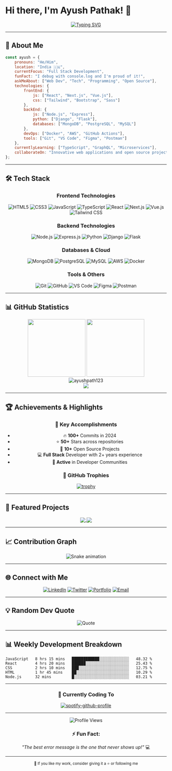 # Hi there, I'm Ayush Pathak! 👋

<div align="center">
  
[![Typing SVG](https://readme-typing-svg.herokuapp.com?font=Fira+Code&size=30&duration=3000&pause=1000&color=00D9FF&center=true&vCenter=true&multiline=true&width=600&height=100&lines=Full+Stack+Developer;Problem+Solver)](https://git.io/typing-svg)

</div>

---

## 🚀 About Me

```javascript
const ayush = {
    pronouns: "He/Him",
    location: "India 🇮🇳",
    currentFocus: "Full Stack Development",
    funFact: "I debug with console.log and I'm proud of it!",
    askMeAbout: ["Web Dev", "Tech", "Programming", "Open Source"],
    technologies: {
        frontEnd: {
            js: ["React", "Next.js", "Vue.js"],
            css: ["Tailwind", "Bootstrap", "Sass"]
        },
        backEnd: {
            js: ["Node.js", "Express"],
            python: ["Django", "Flask"],
            databases: ["MongoDB", "PostgreSQL", "MySQL"]
        },
        devOps: ["Docker", "AWS", "GitHub Actions"],
        tools: ["Git", "VS Code", "Figma", "Postman"]
    },
    currentlyLearning: ["TypeScript", "GraphQL", "Microservices"],
    collaborateOn: "Innovative web applications and open source projects"
};
```

---

## 🛠️ Tech Stack

<div align="center">

### Frontend Technologies
![HTML5](https://img.shields.io/badge/HTML5-E34F26?style=for-the-badge&logo=html5&logoColor=white)
![CSS3](https://img.shields.io/badge/CSS3-1572B6?style=for-the-badge&logo=css3&logoColor=white)
![JavaScript](https://img.shields.io/badge/JavaScript-F7DF1E?style=for-the-badge&logo=javascript&logoColor=black)
![TypeScript](https://img.shields.io/badge/TypeScript-007ACC?style=for-the-badge&logo=typescript&logoColor=white)
![React](https://img.shields.io/badge/React-20232A?style=for-the-badge&logo=react&logoColor=61DAFB)
![Next.js](https://img.shields.io/badge/Next.js-000000?style=for-the-badge&logo=next.js&logoColor=white)
![Vue.js](https://img.shields.io/badge/Vue.js-4FC08D?style=for-the-badge&logo=vue.js&logoColor=white)
![Tailwind CSS](https://img.shields.io/badge/Tailwind_CSS-38B2AC?style=for-the-badge&logo=tailwind-css&logoColor=white)

### Backend Technologies
![Node.js](https://img.shields.io/badge/Node.js-43853D?style=for-the-badge&logo=node.js&logoColor=white)
![Express.js](https://img.shields.io/badge/Express.js-404D59?style=for-the-badge&logo=express&logoColor=white)
![Python](https://img.shields.io/badge/Python-3776AB?style=for-the-badge&logo=python&logoColor=white)
![Django](https://img.shields.io/badge/Django-092E20?style=for-the-badge&logo=django&logoColor=white)
![Flask](https://img.shields.io/badge/Flask-000000?style=for-the-badge&logo=flask&logoColor=white)

### Databases & Cloud
![MongoDB](https://img.shields.io/badge/MongoDB-4EA94B?style=for-the-badge&logo=mongodb&logoColor=white)
![PostgreSQL](https://img.shields.io/badge/PostgreSQL-316192?style=for-the-badge&logo=postgresql&logoColor=white)
![MySQL](https://img.shields.io/badge/MySQL-00000F?style=for-the-badge&logo=mysql&logoColor=white)
![AWS](https://img.shields.io/badge/Amazon_AWS-232F3E?style=for-the-badge&logo=amazon-aws&logoColor=white)
![Docker](https://img.shields.io/badge/Docker-2496ED?style=for-the-badge&logo=docker&logoColor=white)

### Tools & Others
![Git](https://img.shields.io/badge/Git-F05032?style=for-the-badge&logo=git&logoColor=white)
![GitHub](https://img.shields.io/badge/GitHub-100000?style=for-the-badge&logo=github&logoColor=white)
![VS Code](https://img.shields.io/badge/VS_Code-007ACC?style=for-the-badge&logo=visual-studio-code&logoColor=white)
![Figma](https://img.shields.io/badge/Figma-F24E1E?style=for-the-badge&logo=figma&logoColor=white)
![Postman](https://img.shields.io/badge/Postman-FF6C37?style=for-the-badge&logo=postman&logoColor=white)

</div>

---

## 📊 GitHub Statistics

<div align="center">
  <img height="180em" src="https://github-readme-stats.vercel.app/api?username=ayushpath123&show_icons=true&theme=tokyonight&include_all_commits=true&count_private=true"/>
  <img height="180em" src="https://github-readme-stats.vercel.app/api/top-langs/?username=ayushpath123&layout=compact&langs_count=8&theme=tokyonight"/>
</div>

<div align="center">
  <img src="https://github-readme-streak-stats.herokuapp.com/?user=ayushpath123&theme=tokyonight" alt="ayushpath123" />
</div>

<div align="center">
  <img src="https://github-readme-activity-graph.vercel.app/graph?username=ayushpath123&theme=tokyo-night&bg_color=1a1b27&color=628fdb&line=628fdb&point=628fdb&area=true&hide_border=true" />
</div>

---

## 🏆 Achievements & Highlights

<div align="center">
  
### 🎯 Key Accomplishments
- 🔥 **100+** Commits in 2024
- ⭐ **50+** Stars across repositories  
- 🚀 **10+** Open Source Projects
- 💻 **Full Stack** Developer with 2+ years experience
- 🌟 **Active** in Developer Communities

### 🏅 GitHub Trophies
[![trophy](https://github-profile-trophy.vercel.app/?username=ayushpath123&theme=onedark&row=1&column=7)](https://github.com/ryo-ma/github-profile-trophy)

</div>

---

## 🚀 Featured Projects

<div align="center">

<a href="https://github.com/ayushpath123/project-name">
  <img align="center" src="https://github-readme-stats.vercel.app/api/pin/?username=ayushpath123&repo=project-name&theme=tokyonight" />
</a>

<a href="https://github.com/ayushpath123/another-project">
  <img align="center" src="https://github-readme-stats.vercel.app/api/pin/?username=ayushpath123&repo=another-project&theme=tokyonight" />
</a>

</div>

---

## 📈 Contribution Graph

<div align="center">
  <img src="https://raw.githubusercontent.com/ayushpath123/ayushpath123/output/snake.svg" alt="Snake animation" />
</div>

---

## 🌐 Connect with Me

<div align="center">

[![LinkedIn](https://img.shields.io/badge/LinkedIn-0077B5?style=for-the-badge&logo=linkedin&logoColor=white)](https://linkedin.com/in/ayush-path)
[![Twitter](https://img.shields.io/badge/Twitter-1DA1F2?style=for-the-badge&logo=twitter&logoColor=white)](https://twitter.com/ayushpath123)
[![Portfolio](https://img.shields.io/badge/Portfolio-FF5722?style=for-the-badge&logo=google-chrome&logoColor=white)](https://yourportfolio.com)
[![Email](https://img.shields.io/badge/Email-D14836?style=for-the-badge&logo=gmail&logoColor=white)](mailto:your.email@example.com)

</div>

---

## 💡 Random Dev Quote

<div align="center">
  
![Quote](https://quotes-github-readme.vercel.app/api?type=horizontal&theme=tokyonight)

</div>

---

## 📊 Weekly Development Breakdown

<!--START_SECTION:waka-->
```text
JavaScript   8 hrs 15 mins   ████████████░░░░░░░░░░░░░   48.32 %
React        4 hrs 20 mins   ██████░░░░░░░░░░░░░░░░░░░   25.43 %
CSS          2 hrs 10 mins   ███░░░░░░░░░░░░░░░░░░░░░░   12.75 %
HTML         1 hr 45 mins    ██░░░░░░░░░░░░░░░░░░░░░░░   10.29 %
Node.js      32 mins         █░░░░░░░░░░░░░░░░░░░░░░░░   03.21 %
```
<!--END_SECTION:waka-->

---

<div align="center">

### 🎵 Currently Coding To

[![spotify-github-profile](https://spotify-github-profile.vercel.app/api/view?uid=your-spotify-id&cover_image=true&theme=novatorem&show_offline=false&background_color=121212&interchange=false&bar_color=53b14f&bar_color_cover=false)](https://spotify-github-profile.vercel.app/api/view?uid=your-spotify-id&redirect=true)

</div>

---

<div align="center">
  <img src="https://komarev.com/ghpvc/?username=ayushpath123&label=Profile%20Views&color=0e75b6&style=for-the-badge" alt="Profile Views" />
  
  ### ⚡ Fun Fact: 
  *"The best error message is the one that never shows up!"* 💻
  
  ---
  
  <sub>💙 If you like my work, consider giving it a ⭐ or following me</sub>
</div>

